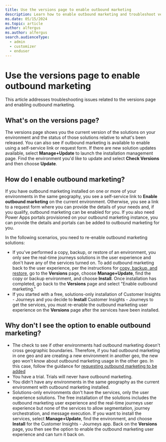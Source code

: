 ```yaml
---
title: Use the versions page to enable outbound marketing
description: Learn how to enable outbound marketing and troubleshoot version control in Dynamics 365 Customer Insights - Journeys.
ms.date: 05/15/2024
ms.topic: article
author: alfergus
ms.author: alfergus
search.audienceType: 
  - admin
  - customizer
  - enduser
---
```


# Use the versions page to enable outbound marketing

This article addresses troubleshooting issues related to the versions page and enabling outbound marketing.

## What's on the versions page?

The versions page shows you the current version of the solutions on your environment and the status of those solutions relative to what's been released. You can also see if outbound marketing is available to enable using a self-service link or request form. If there are new solution updates available, select **Manage+Update** to launch the installation management page. Find the environment you'd like to update and select **Check Versions** and then choose **Update**.

## How do I enable outbound marketing?

If you have outbound marketing installed on one or more of your environments in the same geography, you see a self-service link to **Enable outbound marketing** on the current environment. Otherwise, you see a link to a request form where you can provide the details of your needs and, if you qualify, outbound marketing can be enabled for you. If you also need Power Apps portals provisioned on your outbound marketing instance, you can provide the details and portals can be added to outbound marketing for you. 

In the following scenarios, you need to re-enable outbound marketing solutions:
- If you've performed a copy, backup, or restore of an environment, you only see the real-time journeys solutions in the user experience and don't have any of the services turned on. To add outbound marketing back to the user experience, per the instructions for [copy, backup, and restore](copy-or-restore.md), go to the **Versions** page, choose **Manage+Update**, find the copy or backup environment, and choose **Install**. Once installation has completed, go back to the **Versions** page and select "Enable outbound marketing."
- If you started with a free, solutions-only installation of Customer Insights - Journeys and you decide to **Install** Customer Insights - Journeys to get the services, you must re-enable the outbound marketing user experience on the **Versions** page after the services have been installed.

## Why don't I see the option to enable outbound marketing?

- The check to see if other environments had outbound marketing doesn't cross geographic boundaries. Therefore, if you had outbound marketing in one geo and are creating a new environment in another geo, the new geo won't know about outbound marketing usage in the other geo. In this case, follow the guidance for [requesting outbound marketing to be added](transition-overview.md#request-an-exception-to-enable-outbound-marketing)
- You have a trial. Trials will never have outbound marketing.
- You didn't have any environments in the same geography as the current environment with outbound marketing installed.
- Solutions-only environments don't have the services, only the user experience solutions. The free installation of the solutions includes the outbound marketing user experience and the real-time journeys user experience but none of the services to allow segmentation, journey orchestration, and message execution. If you want to install the services, select **Manage+Update**, find the environment, and choose **Install** for the Customer Insights - Journeys app. Back on the **Versions** page, you then see the option to enable the outbound marketing user experience and can turn it back on.
